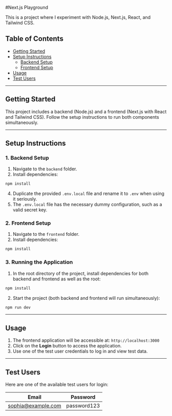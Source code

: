 #Next.js Playground

This is a project where I experiment with Node.js, Next.js, React, and Tailwind CSS.

## Table of Contents

- [Getting Started](#getting-started)
- [Setup Instructions](#setup-instructions)
    - [Backend Setup](#backend-setup)
    - [Frontend Setup](#frontend-setup)
- [Usage](#usage)
- [Test Users](#test-users)

---

## Getting Started

This project includes a backend (Node.js) and a frontend (Next.js with React and Tailwind CSS). Follow the setup
instructions to run both components simultaneously.

---

## Setup Instructions

### 1. Backend Setup

1. Navigate to the `backend` folder.
2. Install dependencies:

```bash
npm install
```

4. Duplicate the provided `.env.local` file and rename it to `.env` when using it seriously.
5. The `.env.local` file has the necessary dummy configuration, such as a valid secret key.

### 2. Frontend Setup

1. Navigate to the `frontend` folder.
2. Install dependencies:

```bash
npm install
```

### 3. Running the Application

1. In the root directory of the project, install dependencies for both backend and frontend as well as the root:

```bash
npm install
```

2. Start the project (both backend and frontend will run simultaneously):

```bash
npm run dev
```

---

## Usage

1. The frontend application will be accessible at: `http://localhost:3000`
2. Click on the **Login** button to access the application.
3. Use one of the test user credentials to log in and view test data.

---

## Test Users

Here are one of the available test users for login:

| Email              | Password    |
|--------------------|-------------|
| sophia@example.com | password123 |
